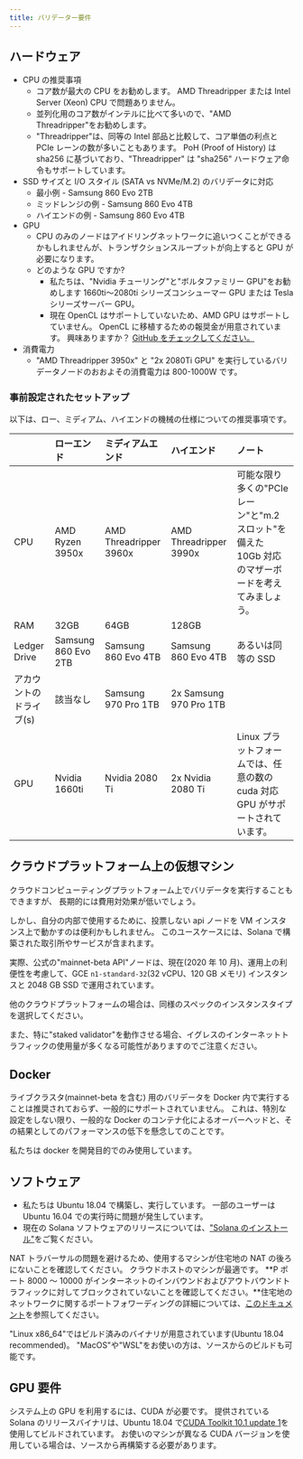```yaml
---
title: バリデーター要件
---
```


## ハードウェア

- CPU の推奨事項
  - コア数が最大の CPU をお勧めします。 AMD Threadripper または Intel Server \(Xeon\) CPU で問題ありません。
  - 並列化用のコア数がインテルに比べて多いので、"AMD Threadripper"をお勧めします。
  - "Threadripper"は、同等の Intel 部品と比較して、コア単価の利点と PCIe レーンの数が多いこともあります。 PoH \(Proof of History\) は sha256 に基づいており、"Threadripper" は "sha256" ハードウェア命令もサポートしています。
- SSD サイズと I/O スタイル \(SATA vs NVMe/M.2\) のバリデータに対応
  - 最小例 - Samsung 860 Evo 2TB
  - ミッドレンジの例 - Samsung 860 Evo 4TB
  - ハイエンドの例 - Samsung 860 Evo 4TB
- GPU
  - CPU のみのノードはアイドリングネットワークに追いつくことができるかもしれませんが、トランザクションスループットが向上すると GPU が必要になります。
  - どのような GPU ですか?
    - 私たちは、"Nvidia チューリング"と"ボルタファミリー GPU"をお勧めします 1660ti〜2080ti シリーズコンシューマー GPU または Tesla シリーズサーバー GPU。
    - 現在 OpenCL はサポートしていないため、AMD GPU はサポートしていません。 OpenCL に移植するための報奨金が用意されています。 興味ありますか？ [GitHub をチェックしてください。](https://github.com/solana-labs/solana)
- 消費電力
  - "AMD Threadripper 3950x" と "2x 2080Ti GPU" を実行しているバリデータノードのおおよその消費電力は 800-1000W です。

### 事前設定されたセットアップ

以下は、ロー、ミディアム、ハイエンドの機械の仕様についての推奨事項です。

|                           | ローエンド          | ミディアムエンド       | ハイエンド             | ノート                                                                                            |
| :------------------------ | :------------------ | :--------------------- | :--------------------- | :------------------------------------------------------------------------------------------------ |
| CPU                       | AMD Ryzen 3950x     | AMD Threadripper 3960x | AMD Threadripper 3990x | 可能な限り多くの"PCIe レーン"と"m.2 スロット"を備えた 10Gb 対応のマザーボードを考えてみましょう。 |
| RAM                       | 32GB                | 64GB                   | 128GB                  |                                                                                                   |
| Ledger Drive              | Samsung 860 Evo 2TB | Samsung 860 Evo 4TB    | Samsung 860 Evo 4TB    | あるいは同等の SSD                                                                                |
| アカウントのドライブ\(s\) | 該当なし            | Samsung 970 Pro 1TB    | 2x Samsung 970 Pro 1TB |                                                                                                   |
| GPU                       | Nvidia 1660ti       | Nvidia 2080 Ti         | 2x Nvidia 2080 Ti      | Linux プラットフォームでは、任意の数の cuda 対応 GPU がサポートされています。                     |

## クラウドプラットフォーム上の仮想マシン

クラウドコンピューティングプラットフォーム上でバリデータを実行することもできますが、 長期的には費用対効果が低いでしょう。

しかし、自分の内部で使用するために、投票しない api ノードを VM インスタンス上で動かすのは便利かもしれません。 このユースケースには、Solana で構築された取引所やサービスが含まれます。

実際、公式の"mainnet-beta API"ノードは、現在(2020 年 10 月)、運用上の利便性を考慮して、GCE `n1-standard-32`(32 vCPU、120 GB メモリ) インスタンスと 2048 GB SSD で運用されています。

他のクラウドプラットフォームの場合は、同様のスペックのインスタンスタイプを選択してください。

また、特に"staked validator"を動作させる場合、イグレスのインターネットトラフィックの使用量が多くなる可能性がありますのでご注意ください。

## Docker

ライブクラスタ(mainnet-beta を含む) 用のバリデータを Docker 内で実行することは推奨されておらず、一般的にサポートされていません。 これは、特別な設定をしない限り、一般的な Docker のコンテナ化によるオーバーヘッドと、その結果としてのパフォーマンスの低下を懸念してのことです。

私たちは docker を開発目的でのみ使用しています。

## ソフトウェア

- 私たちは Ubuntu 18.04 で構築し、実行しています。 一部のユーザーは Ubuntu 16.04 での実行時に問題が発生しています。
- 現在の Solana ソフトウェアのリリースについては、["Solana のインストール"](../cli/install-solana-cli-tools.md)をご覧ください。

NAT トラバーサルの問題を避けるため、使用するマシンが住宅地の NAT の後ろにないことを確認してください。 クラウドホストのマシンが最適です。 **P ポート 8000 ～ 10000 がインターネットのインバウンドおよびアウトバウンドトラフィックに対してブロックされていないことを確認してください。**住宅地のネットワークに関するポートフォワーディングの詳細については、[このドキュメント](http://www.mcs.sdsmt.edu/lpyeatt/courses/314/PortForwardingSetup.pdf)を参照してください。

"Linux x86_64"ではビルド済みのバイナリが用意されています\(Ubuntu 18.04 recommended\)。 "MacOS"や"WSL"をお使いの方は、ソースからのビルドも可能です。

## GPU 要件

システム上の GPU を利用するには、CUDA が必要です。 提供されている Solana のリリースバイナリは、Ubuntu 18.04 で[CUDA Toolkit 10.1 update 1](https://developer.nvidia.com/cuda-toolkit-archive)を使用してビルドされています。 お使いのマシンが異なる CUDA バージョンを使用している場合は、ソースから再構築する必要があります。
